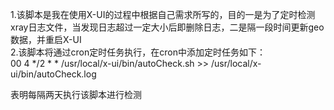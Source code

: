 1.该脚本是我在使用X-UI的过程中根据自己需求所写的，目的一是为了定时检测xray日志文件，当发现日志超过一定大小后即删除日志，二是隔一段时间更新geo数据，并重启X-UI  
2.该脚本将通过cron定时任务执行，在cron中添加定时任务如下：  
00 4 */2 * * /usr/local/x-ui/bin/autoCheck.sh >> /usr/local/x-ui/bin/autoCheck.log  

表明每隔两天执行该脚本进行检测  
